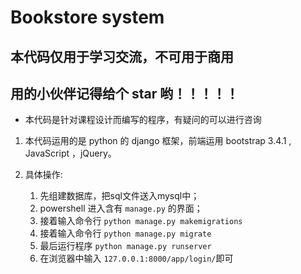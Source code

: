 # Bookstore system

## 本代码仅用于学习交流，不可用于商用

## 用的小伙伴记得给个 star 哟！！！！！

- 本代码是针对课程设计而编写的程序，有疑问的可以进行咨询
1. 本代码运用的是 python 的 django 框架，前端运用 bootstrap 3.4.1 , JavaScript ，jQuery。
2. 具体操作:

    1. 先组建数据库，把sql文件送入mysql中；
    2. powershell 进入含有 ```manage.py``` 的界面；
    3. 接着输入命令行 ```python manage.py makemigrations ```
    4. 接着输入命令行   ```python manage.py migrate```
    5. 最后运行程序    ```python manage.py runserver```
    6. 在浏览器中输入  ```127.0.0.1:8000/app/login/```即可
